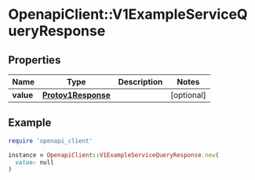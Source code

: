 # OpenapiClient::V1ExampleServiceQueryResponse

## Properties

| Name | Type | Description | Notes |
| ---- | ---- | ----------- | ----- |
| **value** | [**Protov1Response**](Protov1Response.md) |  | [optional] |

## Example

```ruby
require 'openapi_client'

instance = OpenapiClient::V1ExampleServiceQueryResponse.new(
  value: null
)
```

